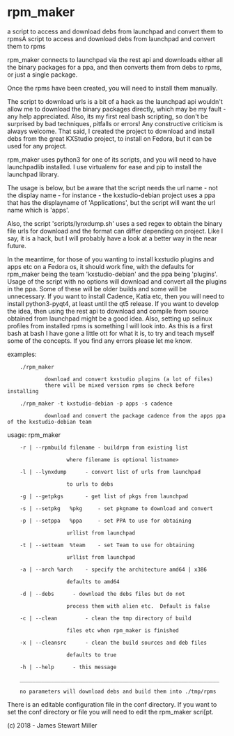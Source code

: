 # rpm_maker
a script to access and download debs from launchpad and convert them to rpmsA script to access and download debs from launchpad and convert them to rpms

rpm_maker connects to launchpad via the rest api and downloads either all the binary packages for a ppa, and then converts them from debs to rpms, or just a single package.

Once the rpms have been created, you will need to install them manually.

The script to download urls is a bit of a hack as the launchpad api wouldn't allow me to download the binary packages directly, which may be my fault - any help appreciated.
Also, its my first real bash scripting, so don't be surprised by bad techniques, pitfalls or errors!  Any constructive criticism is always welcome.
That said, I created the project to download and install debs from the great KXStudio project, to install on Fedora, but it can be used for any project.

rpm_maker uses python3 for one of its scripts, and you will need to have launchpadlib installed.  I use virtualenv for ease and pip to install the launchpad library.

The usage is below, but be aware that the script needs the url name - not the display name - 
for instance - the kxstudio-debian project uses a ppa that has the displayname of 'Applications', but the script will want the url name which is 'apps'.

Also, the script  'scripts/lynxdump.sh' uses a sed regex to obtain the binary file urls for download and the format can differ depending on project.  Like I say, it is a hack, but I will probably have a look at a better way in the near future.

In the meantime, for those of you wanting to install kxstudio plugins and apps etc on a Fedora os, it should work fine, with the defaults for rpm_maker being the team 'kxstudio-debian' and the ppa being 'plugins'.  Usage of the script with no options will download and convert all the plugins in the ppa.  Some of these will be older builds and some will be unnecessary.
If you want to install Cadence, Katia etc, then you will need to install python3-pyqt4, at least until the qt5 release.
If you want to develop the idea, then using the rest api to download and compile from source obtained from launchpad might be a good idea.   Also, setting up selinux profiles from installed rpms is something I will look into.
As this is a first bash at bash I have gone a little ott for what it is, to try and teach myself some of the concepts.  If you find any errors please let me know.

examples:

		./rpm_maker	

				download and convert kxstudio plugins (a lot of files)
				there will be mixed version rpms so check before installing

		./rpm_maker -t kxstudio-debian -p apps -s cadence

				download and convert the package cadence from the apps ppa of the kxstudio-debian team

usage: rpm_maker <options>

		-r | --rpmbuild filename - buildrpm from existing list

					   where filename is optional listname>

		-l | --lynxdump		 - convert list of urls from launchpad

					   to urls to debs

		-g | --getpkgs		 - get list of pkgs from launchpad

		-s | --setpkg	%pkg	 - set pkgname to download and convert

		-p | --setppa	%ppa	 - set PPA to use for obtaining

					   urllist from launchpad

		-t | --setteam	%team	 - set Team to use for obtaining

					   urllist from launchpad

		-a | --arch	%arch	 - specify the architecture amd64 | x386

					   defaults to amd64

		-d | --debs		 - download the debs files but do not

					   process them with alien etc.  Default is false

		-c | --clean		 - clean the tmp directory of build

					   files etc when rpm_maker is finished

		-x | --cleansrc		 - clean the build sources and deb files

					   defaults to true

		-h | --help		 - this message

		________________________________________________________________

		no parameters will download debs and build them into ./tmp/rpms

There is an editable configuration file in the conf directory.  If you want to set the conf directory or file you will need to edit the rpm_maker scri[pt.

(c) 2018 - James Stewart Miller
